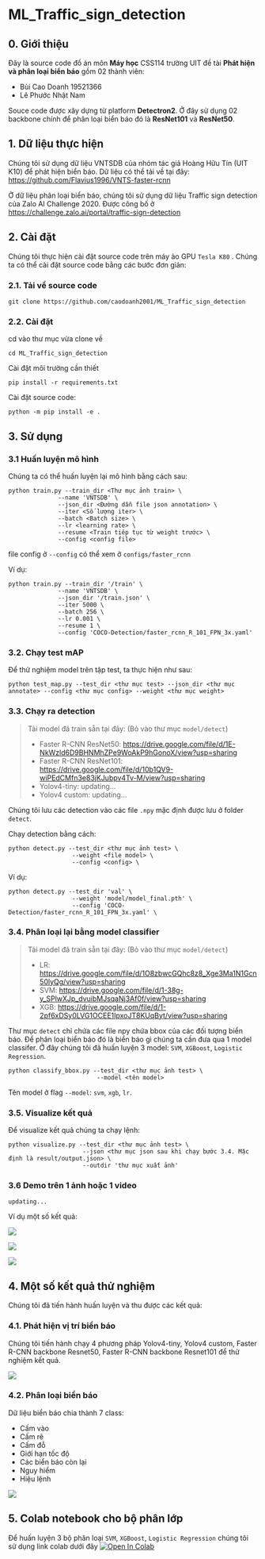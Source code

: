 # ML_Traffic_sign_detection

## 0. Giới thiệu

Đây là source code đồ án môn <b>Máy học</b> CSS114 trường UIT đề tài <b>Phát hiện và phân loại biển báo</b> gồm 02 thành viên:
- Bùi Cao Doanh 19521366
- Lê Phước Nhật Nam

Souce code được xây dựng từ platform <b>Detectron2</b>. Ở đây sử dụng 02 backbone chính để phân loại biển báo đó là <b>ResNet101</b> và <b>ResNet50</b>.

## 1. Dữ liệu thực hiện

Chúng tôi sử dụng dữ liệu VNTSDB của nhóm tác giả Hoàng Hữu Tín (UIT K10) để phát hiện biển báo. Dữ liệu có thể tải về tại đây: https://github.com/Flavius1996/VNTS-faster-rcnn

Ở dữ liệu phân loại biển báo, chúng tôi sử dụng dữ liệu Traffic sign detection của Zalo AI Challenge 2020. Được công bố ở https://challenge.zalo.ai/portal/traffic-sign-detection

## 2. Cài đặt

Chúng tôi thực hiện cài đặt source code trên máy ảo GPU `Tesla K80` . Chúng ta có thể cài đặt source code bằng các bước đơn giản:

### 2.1. Tải về source code

```
git clone https://github.com/caodoanh2001/ML_Traffic_sign_detection
```

### 2.2. Cài đặt
cd vào thư mục vừa clone về
```
cd ML_Traffic_sign_detection
```
Cài đặt môi trường cần thiết
```
pip install -r requirements.txt
```
Cài đặt source code:
```
python -m pip install -e .
```
## 3. Sử dụng

### 3.1 Huấn luyện mô hình

Chúng ta có thể huấn luyện lại mô hình bằng cách sau:

```
python train.py --train_dir <Thư mục ảnh train> \
              --name 'VNTSDB' \
              --json_dir <Đường dẫn file json annotation> \
              --iter <Số lượng iter> \
              --batch <Batch size> \
              --lr <learning rate> \
              --resume <Train tiêp tục từ weight trước> \
              --config <config file>
```

file config ở `--config` có thể xem ở `configs/faster_rcnn`

Ví dụ:

```
python train.py --train_dir '/train' \
              --name 'VNTSDB' \
              --json_dir '/train.json' \
              --iter 5000 \
              --batch 256 \
              --lr 0.001 \
              --resume 1 \
              --config 'COCO-Detection/faster_rcnn_R_101_FPN_3x.yaml'
```

### 3.2. Chạy test mAP

Để thử nghiệm model trên tập test, ta thực hiện như sau:

```
python test_map.py --test_dir <thư mục test> --json_dir <thư mục annotate> --config <thư mục config> --weight <thư mục weight>
```

### 3.3. Chạy ra detection

> Tải model đã train sẵn tại đây: (Bỏ vào thư mục `model/detect`)
> - Faster R-CNN ResNet50: https://drive.google.com/file/d/1E-NkWzld6D9BHNMhZPe9WoAkP9hGonoX/view?usp=sharing
> - Faster R-CNN ResNet101: https://drive.google.com/file/d/10b1QV9-wiPEdCMfn3e83jKJubpv4Tv-M/view?usp=sharing
> - Yolov4-tiny: updating...
> - Yolov4 custom: updating...

Chúng tôi lưu các detection vào các file `.npy` mặc định được lưu ở folder `detect`.

Chạy detection bằng cách:
```
python detect.py --test_dir <thư mục ảnh test> \
                  --weight <file model> \
                  --config <config> \
```
Ví dụ:

```
python detect.py --test_dir 'val' \
                  --weight 'model/model_final.pth' \
                  --config 'COCO-Detection/faster_rcnn_R_101_FPN_3x.yaml' \
```
### 3.4. Phân loại lại bằng model classifier

> Tải model đã train sẵn tại đây: (Bỏ vào thư mục `model/detect`)
> - LR: https://drive.google.com/file/d/1O8zbwcGQhc8z8_Xge3Ma1N1Gcn50lyQg/view?usp=sharing
> - SVM: https://drive.google.com/file/d/1-38g-y_SPlwXJp_dvuibMJsqaNj3Af0f/view?usp=sharing
> - XGB: https://drive.google.com/file/d/1-2pf6xDSy0LVG1OCEE1IpxoJT8KUqByt/view?usp=sharing

Thư mục `detect` chỉ chứa các file npy chứa bbox của các đối tượng biển báo. Để phân loại biển báo đó là biển báo gì chúng ta cần đưa qua 1 model classifer. Ở đây chúng tôi đã huấn luyện 3 model: `SVM`, `XGBoost`, `Logistic Regression`.

```
python classify_bbox.py --test_dir <thư mục ảnh test> \
                         --model <tên model>
```
Tên model ở flag `--model`: `svm`, `xgb`, `lr`.

### 3.5. Visualize kết quả

Để visualize kết quả chúng ta chạy lệnh:

```
python visualize.py --test_dir <thư mục ảnh test> \
                     --json <thư mục json sau khi chạy bước 3.4. Mặc định là result/output.json> \
                     --outdir 'thư mục xuất ảnh'
```

### 3.6 Demo trên 1 ảnh hoặc 1 video

```
updating...
```

Ví dụ một số kết quả:

![](https://i.imgur.com/l4eTvYT.jpg)

![](https://i.imgur.com/16nAD76.jpg)

![](https://i.imgur.com/xX58uUa.jpg)

## 4. Một số kết quả thử nghiệm

Chúng tôi đã tiến hành huấn luyện và thu được các kết quả:

### 4.1. Phát hiện vị trí biển báo

Chúng tôi tiến hành chạy 4 phương pháp Yolov4-tiny, Yolov4 custom, Faster R-CNN backbone Resnet50, Faster R-CNN backbone Resnet101 để thử nghiệm kết quả.

![](https://i.imgur.com/d8mw7Id.png)


### 4.2. Phân loại biển báo

Dữ liệu biển báo chia thành 7 class:
- Cấm vào
- Cấm rẽ
- Cấm đỗ
- Giới hạn tốc độ
- Các biển báo còn lại
- Nguy hiểm
- Hiệu lệnh

![](https://i.imgur.com/oak42DK.png)

## 5. Colab notebook cho bộ phân lớp

Để huấn luyện 3 bộ phân loại `SVM`, `XGBoost`, `Logistic Regression` chúng tôi sử dụng link colab dưới đây
[![Open In Colab](https://colab.research.google.com/assets/colab-badge.svg)](https://colab.research.google.com/drive/1_T01bgLd2e3qwxL3Jg-ltWFx0-6Ocxpe)
